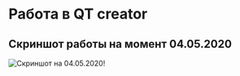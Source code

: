 # Работа в QT creator

## Скриншот работы на момент 04.05.2020
![Скриншот на 04.05.2020!](/0405.jpg "Скриншот на 04.05.2020")